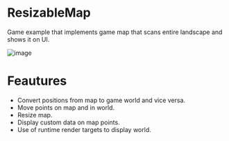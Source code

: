 # ResizableMap

Game example that implements game map that scans entire landscape and shows it on UI.

![image](https://github.com/user-attachments/assets/3abb4a7d-3309-4c98-b882-b782fa497edc)

# Feautures
- Convert positions from map to game world and vice versa.
- Move points on map and in world.
- Resize map.
- Display custom data on map points.
- Use of runtime render targets to display world.
